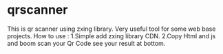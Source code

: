# qrscanner
This is qr scanner using zxing library. Very useful tool for some web base projects.
How to use :
1.Simple add zxing library CDN. <script type="text/javascript" src="https://unpkg.com/@zxing/library@latest"></script> 
2.Copy Html and js and boom scan your Qr Code see your result at bottom.

